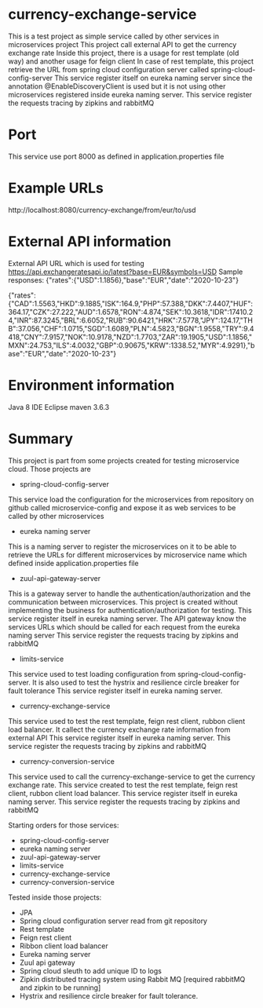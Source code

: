 # currency-exchange-service

This is a test project as simple service called by other services in microservices project
This project call external API to get the currency exchange rate
Inside this project, there is a usage for rest template (old way) and another usage for feign client
In case of rest template, this project retrieve the URL from spring cloud configuration server called spring-cloud-config-server
This service register itself on eureka naming server since the annotation @EnableDiscoveryClient is used but it is not using other microservices registered inside eureka naming server.
This service register  the requests tracing by zipkins and rabbitMQ

# Port
This service use port 8000 as defined in application.properties file

# Example URLs
http://localhost:8080/currency-exchange/from/eur/to/usd

# External API information
External API URL which is used for testing
https://api.exchangeratesapi.io/latest?base=EUR&symbols=USD
Sample responses:
{"rates":{"USD":1.1856},"base":"EUR","date":"2020-10-23"}

{"rates":{"CAD":1.5563,"HKD":9.1885,"ISK":164.9,"PHP":57.388,"DKK":7.4407,"HUF":364.17,"CZK":27.222,"AUD":1.6578,"RON":4.874,"SEK":10.3618,"IDR":17410.24,"INR":87.3245,"BRL":6.6052,"RUB":90.6421,"HRK":7.5778,"JPY":124.17,"THB":37.056,"CHF":1.0715,"SGD":1.6089,"PLN":4.5823,"BGN":1.9558,"TRY":9.4418,"CNY":7.9157,"NOK":10.9178,"NZD":1.7703,"ZAR":19.1905,"USD":1.1856,"MXN":24.753,"ILS":4.0032,"GBP":0.90675,"KRW":1338.52,"MYR":4.9291},"base":"EUR","date":"2020-10-23"}

# Environment information
Java 8
IDE Eclipse
maven 3.6.3

# Summary
This project is part from some projects created for testing microservice cloud. Those projects are
- spring-cloud-config-server

This service load the configuration for the microservices from repository on github called microservice-config and expose it as web services to be called by other microservices

- eureka naming server

This is a naming server to register the microservices on it to be able to
retrieve the URLs for different microservices by microservice name which defined inside application.properties file

- zuul-api-gateway-server

This is a gateway server to handle the authentication/authorization and the communication between microservices.
This project is created without implementing the business for authentication/authorization for testing.
This service register itself in eureka naming server.
The API gateway know the services URLs which should be called for each request from the eureka naming server
This service register  the requests tracing by zipkins and rabbitMQ
 
- limits-service

This service used to test loading configuration from spring-cloud-config-server. It is also used to test the hystrix and resilience circle breaker for fault tolerance
This service register itself in eureka naming server.

- currency-exchange-service

This service used to test the rest template, feign rest client, rubbon client load balancer. It callect the currency exchange rate information from external API
This service register itself in eureka naming server.
This service register  the requests tracing by zipkins and rabbitMQ

- currency-conversion-service

This service used to call the currency-exchange-service to get the currency exchange rate.
This service created to test the rest template, feign rest client, rubbon client load balancer.
This service register itself in eureka naming server.
This service register  the requests tracing by zipkins and rabbitMQ

Starting orders for those services:
- spring-cloud-config-server
- eureka naming server
- zuul-api-gateway-server
- limits-service
- currency-exchange-service
- currency-conversion-service

Tested inside those projects:
- JPA
- Spring cloud configuration server read from git repository
- Rest template
- Feign rest client 
- Ribbon client load balancer
- Eureka naming server
- Zuul api gateway
- Spring cloud sleuth to add unique ID to logs
- Zipkin distributed tracing system using Rabbit MQ [required rabbitMQ and zipkin to be running]
- Hystrix and resilience circle breaker for fault tolerance.

